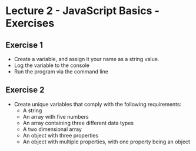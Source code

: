# Lecture 2 - JavaScript Basics - Exercises

## Exercise 1
- Create a variable, and assign it your name as a string value.
- Log the variable to the console
- Run the program via the command line

## Exercise 2

- Create unique variables that comply with the following requirements:
  - A string
  - An array with five numbers
  - An array containing three different data types
  - A two dimensional array
  - An object with three properties
  - An object with multiple properties, with one property being an object

